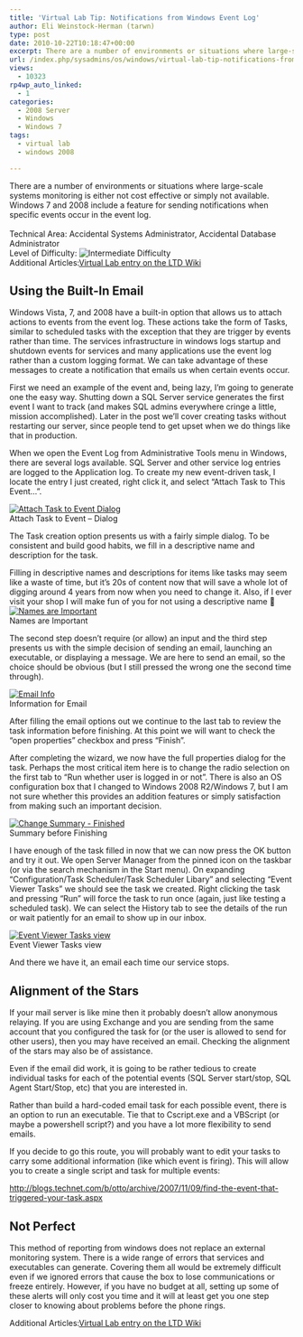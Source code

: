 ```yaml
---
title: 'Virtual Lab Tip: Notifications from Windows Event Log'
author: Eli Weinstock-Herman (tarwn)
type: post
date: 2010-10-22T10:18:47+00:00
excerpt: There are a number of environments or situations where large-scale systems monitoring is either not cost effective or simply not available. Windows 7 and 2008 include a feature for sending notifications when specific events occur in the event log.
url: /index.php/sysadmins/os/windows/virtual-lab-tip-notifications-from-windo/
views:
  - 10323
rp4wp_auto_linked:
  - 1
categories:
  - 2008 Server
  - Windows
  - Windows 7
tags:
  - virtual lab
  - windows 2008

---
```

<div class="acc_header">
  There are a number of environments or situations where large-scale systems monitoring is either not cost effective or simply not available. Windows 7 and 2008 include a feature for sending notifications when specific events occur in the event log.<br /> <br /> <label>Technical Area:</label> Accidental Systems Administrator, Accidental Database Administrator<br /> <label class="diff">Level of Difficulty: </label><img src="http://www.tiernok.com/LTDBlog/dr_intermediate.png" alt="Intermediate Difficulty" /><br /> <label>Additional Articles:</label><a href="http://wiki.ltd.local/index.php/Virtual_Lab" title="View the wiki entry">Virtual Lab entry on the LTD Wiki</a>
</div>



## Using the Built-In Email

Windows Vista, 7, and 2008 have a built-in option that allows us to attach actions to events from the event log. These actions take the form of Tasks, similar to scheduled tasks with the exception that they are trigger by events rather than time. The services infrastructure in windows logs startup and shutdown events for services and many applications use the event log rather than a custom logging format. We can take advantage of these messages to create a notification that emails us when certain events occur.

First we need an example of the event and, being lazy, I&#8217;m going to generate one the easy way. Shutting down a SQL Server service generates the first event I want to track (and makes SQL admins everywhere cringe a little, mission accomplished). Later in the post we&#8217;ll cover creating tasks without restarting our server, since people tend to get upset when we do things like that in production.

When we open the Event Log from Administrative Tools menu in Windows, there are several logs available. SQL Server and other service log entries are logged to the Application log. To create my new event-driven task, I locate the entry I just created, right click it, and select &#8220;Attach Task to This Event&#8230;&#8221;.

<div class="screenshot">
  <a href="http://www.tiernok.com/LTDBlog/EventMonitor/orig/01_screen.png" title="View Fullsize" target="_blank"><img src="http://www.tiernok.com/LTDBlog/EventMonitor/01_screen.png" alt="Attach Task to Event Dialog" /></a><br /> Attach Task to Event &#8211; Dialog
</div>

The Task creation option presents us with a fairly simple dialog. To be consistent and build good habits, we fill in a descriptive name and description for the task. 

<div class="hint">
  Filling in descriptive names and descriptions for items like tasks may seem like a waste of time, but it&#8217;s 20s of content now that will save a whole lot of digging around 4 years from now when you need to change it. Also, if I ever visit your shop I will make fun of you for not using a descriptive name 🙂
</div>

<div class="screenshot">
  <a href="http://www.tiernok.com/LTDBlog/EventMonitor/orig/02_screen.png" title="View Fullsize" target="_blank"><img src="http://www.tiernok.com/LTDBlog/EventMonitor/02_screen.png" alt="Names are Important" /></a><br /> Names are Important
</div>

The second step doesn&#8217;t require (or allow) an input and the third step presents us with the simple decision of sending an email, launching an executable, or displaying a message. We are here to send an email, so the choice should be obvious (but I still pressed the wrong one the second time through). 

<div class="screenshot">
  <a href="http://www.tiernok.com/LTDBlog/EventMonitor/orig/03_screen.png" title="View Fullsize" target="_blank"><img src="http://www.tiernok.com/LTDBlog/EventMonitor/03_screen.png" alt="Email Info" /></a><br /> Information for Email
</div>

After filling the email options out we continue to the last tab to review the task information before finishing. At this point we will want to check the &#8220;open properties&#8221; checkbox and press &#8220;Finish&#8221;.

After completing the wizard, we now have the full properties dialog for the task. Perhaps the most critical item here is to change the radio selection on the first tab to &#8220;Run whether user is logged in or not&#8221;. There is also an OS configuration box that I changed to Windows 2008 R2/Windows 7, but I am not sure whether this provides an addition features or simply satisfaction from making such an important decision.

<div class="screenshot">
  <a href="http://www.tiernok.com/LTDBlog/EventMonitor/orig/04_screen.png" title="View Fullsize" target="_blank"><img src="http://www.tiernok.com/LTDBlog/EventMonitor/04_screen.png" alt="Change Summary - Finished" /></a><br /> Summary before Finishing
</div>

I have enough of the task filled in now that we can now press the OK button and try it out. We open Server Manager from the pinned icon on the taskbar (or via the search mechanism in the Start menu). On expanding &#8220;Configuration/Task Scheduler/Task Scheduler Libary&#8221; and selecting &#8220;Event Viewer Tasks&#8221; we should see the task we created. Right clicking the task and pressing &#8220;Run&#8221; will force the task to run once (again, just like testing a scheduled task). We can select the History tab to see the details of the run or wait patiently for an email to show up in our inbox.

<div class="screenshot">
  <a href="http://www.tiernok.com/LTDBlog/EventMonitor/orig/05_screen.png" title="View Fullsize" target="_blank"><img src="http://www.tiernok.com/LTDBlog/EventMonitor/05_screen.png" alt="Event Viewer Tasks view" /></a><br /> Event Viewer Tasks view
</div>

And there we have it, an email each time our service stops.

## Alignment of the Stars

If your mail server is like mine then it probably doesn&#8217;t allow anonymous relaying. If you are using Exchange and you are sending from the same account that you configured the task for (or the user is allowed to send for other users), then you may have received an email. Checking the alignment of the stars may also be of assistance. 

Even if the email did work, it is going to be rather tedious to create individual tasks for each of the potential events (SQL Server start/stop, SQL Agent Start/Stop, etc) that you are interested in.

Rather than build a hard-coded email task for each possible event, there is an option to run an executable. Tie that to Cscript.exe and a VBScript (or maybe a powershell script?) and you have a lot more flexibility to send emails. 

If you decide to go this route, you will probably want to edit your tasks to carry some additional information (like which event is firing). This will allow you to create a single script and task for multiple events:
  
http://blogs.technet.com/b/otto/archive/2007/11/09/find-the-event-that-triggered-your-task.aspx

## Not Perfect

This method of reporting from windows does not replace an external monitoring system. There is a wide range of errors that services and executables can generate. Covering them all would be extremely difficult even if we ignored errors that cause the box to lose communications or freeze entirely. However, if you have no budget at all, setting up some of these alerts will only cost you time and it will at least get you one step closer to knowing about problems before the phone rings.

<label>Additional Articles:</label>[Virtual Lab entry on the LTD Wiki][1]

 [1]: http://wiki.ltd.local/index.php/Virtual_Lab "View the wiki entry"
